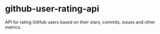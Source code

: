 # github-user-rating-api
API for rating GitHub users based on their stars, commits, issues and other metrics.
